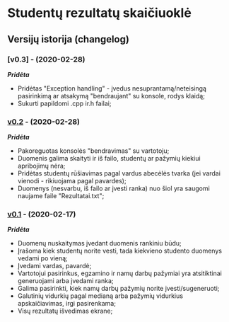 # Studentų rezultatų skaičiuoklė

## Versijų istorija (changelog)

### [v0.3] - (2020-02-28)

***Pridėta***

- Pridėtas "Exception handling" - įvedus nesuprantamą/neteisingą pasirinkimą ar atsakymą "bendraujant" su konsole, rodys klaidą;
- Sukurti papildomi .cpp ir.h failai;

### [v0.2](https://github.com/GudUgne/Objektinis02/releases/tag/v0.2) - (2020-02-28)

***Pridėta***

- Pakoreguotas konsolės "bendravimas" su vartotoju;
- Duomenis galima skaityti ir iš failo, studentų ar pažymių kiekiui apribojimų nėra;
- Pridėtas studentų rūšiavimas pagal vardus abecėlės tvarka (jei vardai vienodi - rikiuojama pagal pavardes);
- Duomenys (nesvarbu, iš failo ar įvesti ranka) nuo šiol yra saugomi naujame faile "Rezultatai.txt";

### [v0.1](https://github.com/GudUgne/Objektinis02/releases/tag/v.01) - (2020-02-17)

***Pridėta***

- Duomenų nuskaitymas įvedant duomenis rankiniu būdu;
- Įrašoma kiek studentų norite vesti, tada kiekvieno studento duomenys vedami po vieną;
- Įvedami vardas, pavardė;
- Vartotojui pasirinkus, egzamino ir namų darbų pažymiai yra atsitiktinai generuojami arba įvedami ranka;
- Galima pasirinkti, kiek namų darbų pažymių norite įvesti/sugeneruoti;
- Galutinių vidurkių pagal medianą arba pažymių vidurkius apskaičiavimas, irgi pasirenkama;
- Visų rezultatų išvedimas ekrane;
